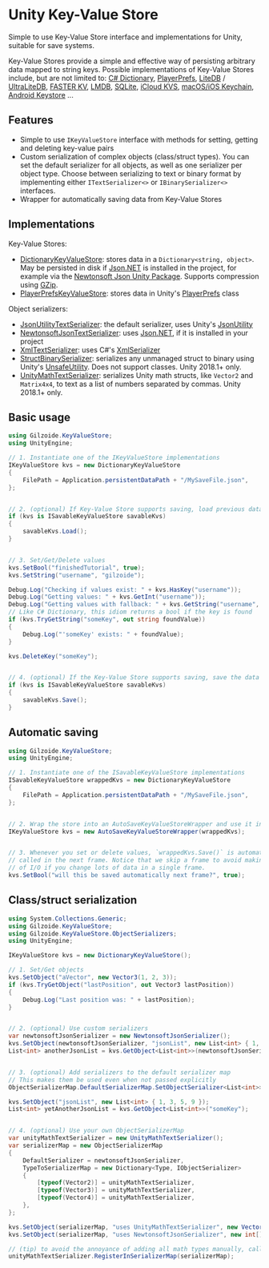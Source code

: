 # Unity Key-Value Store
Simple to use Key-Value Store interface and implementations for Unity, suitable for save systems.

Key-Value Stores provide a simple and effective way of persisting arbitrary data mapped to string keys.
Possible implementations of Key-Value Stores include, but are not limited to:
[C# Dictionary](https://learn.microsoft.com/en-us/dotnet/api/system.collections.generic.dictionary-2),
[PlayerPrefs](https://docs.unity3d.com/ScriptReference/PlayerPrefs.html),
[LiteDB](https://github.com/mbdavid/LiteDB) / [UltraLiteDB](https://github.com/rejemy/UltraLiteDB),
[FASTER KV](https://github.com/microsoft/FASTER),
[LMDB](https://www.symas.com/lmdb),
[SQLite](https://www.sqlite.org/),
[iCloud KVS](https://developer.apple.com/documentation/foundation/nsubiquitouskeyvaluestore),
[macOS/iOS Keychain](https://developer.apple.com/documentation/security/keychain_services/keychain_items),
[Android Keystore](https://developer.android.com/training/articles/keystore)
...


## Features
- Simple to use `IKeyValueStore` interface with methods for setting, getting and deleting key-value pairs
- Custom serialization of complex objects (class/struct types).
  You can set the default serializer for all objects, as well as one serializer per object type.
  Choose between serializing to text or binary format by implementing either `ITextSerializer<>` or `IBinarySerializer<>` interfaces.
- Wrapper for automatically saving data from Key-Value Stores


## Implementations
Key-Value Stores:
- [DictionaryKeyValueStore](Runtime/DictionaryKeyValueStore.cs): stores data in a `Dictionary<string, object>`.
  May be persisted in disk if [Json.NET](https://www.newtonsoft.com/json) is installed in the project, for example via the [Newtonsoft Json Unity Package](https://docs.unity3d.com/Packages/com.unity.nuget.newtonsoft-json@latest).
  Supports compression using [GZip](https://learn.microsoft.com/en-us/dotnet/api/system.io.compression.gzipstream?view=netstandard-2.1).
- [PlayerPrefsKeyValueStore](Runtime/PlayerPrefsKeyValueStore.cs): stores data in Unity's [PlayerPrefs](https://docs.unity3d.com/ScriptReference/PlayerPrefs.html) class

Object serializers:
- [JsonUtilityTextSerializer](Runtime/ObjectSerializers/JsonUtilityTextSerializer.cs): the default serializer, uses Unity's [JsonUtility](https://docs.unity3d.com/ScriptReference/JsonUtility.html)
- [NewtonsoftJsonTextSerializer](Runtime/ObjectSerializers/NewtonsoftJsonTextSerializer.cs): uses [Json.NET](https://www.newtonsoft.com/json), if it is installed in your project
- [XmlTextSerializer](Runtime/ObjectSerializers/XmlTextSerializer.cs): uses C#'s [XmlSerializer](https://learn.microsoft.com/en-us/dotnet/api/system.xml.serialization.xmlserializer?view=netstandard-2.1)
- [StructBinarySerializer](Runtime/ObjectSerializers/StructBinarySerializer.cs): serializes any unmanaged struct to binary using Unity's [UnsafeUtility](https://docs.unity3d.com/ScriptReference/Unity.Collections.LowLevel.Unsafe.UnsafeUtility.html).
  Does not support classes.
  Unity 2018.1+ only.
- [UnityMathTextSerializer](Runtime/ObjectSerializers/UnityMathTextSerializer.cs): serializes Unity math structs, like `Vector2` and `Matrix4x4`, to text as a list of numbers separated by commas.
  Unity 2018.1+ only.


## Basic usage
```cs
using Gilzoide.KeyValueStore;
using UnityEngine;

// 1. Instantiate one of the IKeyValueStore implementations
IKeyValueStore kvs = new DictionaryKeyValueStore
{
    FilePath = Application.persistentDataPath + "/MySaveFile.json",
};


// 2. (optional) If Key-Value Store supports saving, load previous data
if (kvs is ISavableKeyValueStore savableKvs)
{
    savableKvs.Load();
}


// 3. Set/Get/Delete values
kvs.SetBool("finishedTutorial", true);
kvs.SetString("username", "gilzoide");

Debug.Log("Checking if values exist: " + kvs.HasKey("username"));
Debug.Log("Getting values: " + kvs.GetInt("username"));
Debug.Log("Getting values with fallback: " + kvs.GetString("username", "default username"));
// Like C# Dictionary, this idiom returns a bool if the key is found
if (kvs.TryGetString("someKey", out string foundValue))
{
    Debug.Log("'someKey' exists: " + foundValue);
}

kvs.DeleteKey("someKey");


// 4. (optional) If the Key-Value Store supports saving, save the data
if (kvs is ISavableKeyValueStore savableKvs)
{
    savableKvs.Save();
}
```


## Automatic saving
```cs
using Gilzoide.KeyValueStore;
using UnityEngine;

// 1. Instantiate one of the ISavableKeyValueStore implementations
ISavableKeyValueStore wrappedKvs = new DictionaryKeyValueStore
{
    FilePath = Application.persistentDataPath + "/MySaveFile.json",
};


// 2. Wrap the store into an AutoSaveKeyValueStoreWrapper and use it instead
IKeyValueStore kvs = new AutoSaveKeyValueStoreWrapper(wrappedKvs);


// 3. Whenever you set or delete values, `wrappedKvs.Save()` is automatically
// called in the next frame. Notice that we skip a frame to avoid making lots
// of I/O if you change lots of data in a single frame.
kvs.SetBool("will this be saved automatically next frame?", true);
```


## Class/struct serialization
```cs
using System.Collections.Generic;
using Gilzoide.KeyValueStore;
using Gilzoide.KeyValueStore.ObjectSerializers;
using UnityEngine;

IKeyValueStore kvs = new DictionaryKeyValueStore();

// 1. Set/Get objects
kvs.SetObject("aVector", new Vector3(1, 2, 3));
if (kvs.TryGetObject("lastPosition", out Vector3 lastPosition))
{
    Debug.Log("Last position was: " + lastPosition);
}


// 2. (optional) Use custom serializers
var newtonsoftJsonSerializer = new NewtonsoftJsonSerializer();
kvs.SetObject(newtonsoftJsonSerializer, "jsonList", new List<int> { 1, 3, 5, 9 });
List<int> anotherJsonList = kvs.GetObject<List<int>>(newtonsoftJsonSerializer, "someKey");


// 3. (optional) Add serializers to the default serializer map
// This makes them be used even when not passed explicitly
ObjectSerializerMap.DefaultSerializerMap.SetObjectSerializer<List<int>>(newtonsoftJsonSerializer);

kvs.SetObject("jsonList", new List<int> { 1, 3, 5, 9 });
List<int> yetAnotherJsonList = kvs.GetObject<List<int>>("someKey");


// 4. (optional) Use your own ObjectSerializerMap
var unityMathTextSerializer = new UnityMathTextSerializer();
var serializerMap = new ObjectSerializerMap
{
    DefaultSerializer = newtonsoftJsonSerializer,
    TypeToSerializerMap = new Dictionary<Type, IObjectSerializer>
    {
        [typeof(Vector2)] = unityMathTextSerializer,
        [typeof(Vector3)] = unityMathTextSerializer,
        [typeof(Vector4)] = unityMathTextSerializer,
    },
};

kvs.SetObject(serializerMap, "uses UnityMathTextSerializer", new Vector2(10, 5));
kvs.SetObject(serializerMap, "uses NewtonsoftJsonSerializer", new int[] { 1, 2, 3 });

// (tip) to avoid the annoyance of adding all math types manually, call this:
unityMathTextSerializer.RegisterInSerializerMap(serializerMap);
```